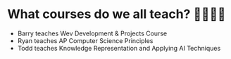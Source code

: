 # What courses do we all teach? 👩‍🏫👨‍🏫

- Barry teaches Wev Development & Projects Course
- Ryan teaches AP Computer Science Principles
- Todd teaches Knowledge Representation and Applying AI Techniques
